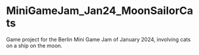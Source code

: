 # MiniGameJam_Jan24_MoonSailorCats
Game project for the Berlin Mini Game Jam of January 2024, involving cats on a ship on the moon.
